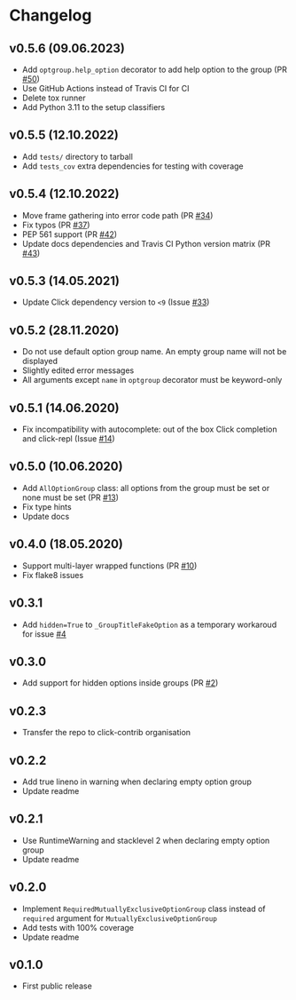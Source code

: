 # Changelog

## v0.5.6 (09.06.2023)

* Add `optgroup.help_option` decorator to add help option to the group (PR [#50](https://github.com/click-contrib/click-option-group/pull/50))
* Use GitHub Actions instead of Travis CI for CI
* Delete tox runner
* Add Python 3.11 to the setup classifiers

## v0.5.5 (12.10.2022)

* Add `tests/` directory to tarball
* Add `tests_cov` extra dependencies for testing with coverage

## v0.5.4 (12.10.2022)

* Move frame gathering into error code path (PR [#34](https://github.com/click-contrib/click-option-group/pull/34))
* Fix typos (PR [#37](https://github.com/click-contrib/click-option-group/pull/37))
* PEP 561 support (PR [#42](https://github.com/click-contrib/click-option-group/pull/42))
* Update docs dependencies and Travis CI Python version matrix (PR [#43](https://github.com/click-contrib/click-option-group/pull/43))

## v0.5.3 (14.05.2021)

* Update Click dependency version to `<9` (Issue [#33](https://github.com/click-contrib/click-option-group/issues/33))

## v0.5.2 (28.11.2020)

* Do not use default option group name. An empty group name will not be displayed
* Slightly edited error messages
* All arguments except `name` in `optgroup` decorator must be keyword-only

## v0.5.1 (14.06.2020)

* Fix incompatibility with autocomplete: out of the box Click completion and click-repl (Issue [#14](https://github.com/click-contrib/click-option-group/issues/14))

## v0.5.0 (10.06.2020)

* Add `AllOptionGroup` class: all options from the group must be set or none must be set (PR [#13](https://github.com/click-contrib/click-option-group/pull/13))
* Fix type hints
* Update docs

## v0.4.0 (18.05.2020)

* Support multi-layer wrapped functions (PR [#10](https://github.com/click-contrib/click-option-group/pull/10))
* Fix flake8 issues

## v0.3.1

* Add `hidden=True` to `_GroupTitleFakeOption` as a temporary workaroud for issue [#4](https://github.com/click-contrib/click-option-group/issues/4)

## v0.3.0
* Add support for hidden options inside groups (PR [#2](https://github.com/click-contrib/click-option-group/pull/2))

## v0.2.3
* Transfer the repo to click-contrib organisation

## v0.2.2
* Add true lineno in warning when declaring empty option group
* Update readme

## v0.2.1
* Use RuntimeWarning and stacklevel 2 when declaring empty option group
* Update readme

## v0.2.0
* Implement `RequiredMutuallyExclusiveOptionGroup` class instead of `required` argument for `MutuallyExclusiveOptionGroup`
* Add tests with 100% coverage
* Update readme

## v0.1.0
* First public release
